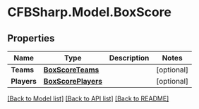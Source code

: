 # CFBSharp.Model.BoxScore
## Properties

Name | Type | Description | Notes
------------ | ------------- | ------------- | -------------
**Teams** | [**BoxScoreTeams**](BoxScoreTeams.md) |  | [optional] 
**Players** | [**BoxScorePlayers**](BoxScorePlayers.md) |  | [optional] 

[[Back to Model list]](../README.md#documentation-for-models) [[Back to API list]](../README.md#documentation-for-api-endpoints) [[Back to README]](../README.md)

